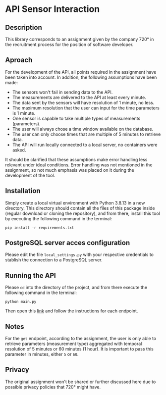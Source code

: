 # API Sensor Interaction
## Description

This library corresponds to an assignment given by the company 720° in the recruitment process for the position of software developer.

## Aproach

For the development of the API, all points required in the assignment have been taken into account. In addition, the following assumptions have been made:

- The sensors won't fail in sending data to the API.
- The measurements are delivered to the API at least every minute.
- The data sent by the sensors will have resolution of 1 minute, no less.
- The maximum resolution that the user can input for the time parameters is 1 minute.
- One sensor is capable to take multiple types of measurements (parameters).
- The user will always chose a time window available on the database.
- The user can only choose times that are multiple of 5 minutes to retrieve data.
- The API will run locally connected to a local server, no containers were asked.

It should be clarified that these assumptions make error handling less relevant under ideal conditions. Error handling was not mentioned in the assignment, so not much emphasis was placed on it during the development of the tool.

## Installation

Simply create a local virtual environment with Python 3.8.13 in a new directory. This directory should contain all the files of this package inside (regular download or cloning the repository), and from there, install this tool by executing the following command in the terminal:

```
pip install -r requirements.txt
```

## PostgreSQL server acces configuration

Please edit the file `local_settings.py` with your respective credentials to stablish the connection to a PostgreSQL server.

## Running the API

Please `cd` into the directory of the project, and from there execute the following command in the terminal:

```
python main.py
```

Then open this [link](http://127.0.0.1:8000/docs) and follow the instructions for each endpoint.

## Notes

For the `get` endpoint, according to the assignment, the user is only able to retrieve parameters (measurement type) aggregated with temporal resolution of 5 minutes or 60 minutes (1 hour). It is important to pass this parameter in minutes, either `5` or `60`.

## Privacy

The original assignment won't be shared or further discussed here due to possible privacy policies that 720° might have.
